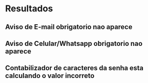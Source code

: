 # Resultados

## Aviso de E-mail obrigatorio nao aparece

## Aviso de Celular/Whatsapp obrigatorio nao aparece

## Contabilizador de caracteres da senha esta calculando o valor incorreto